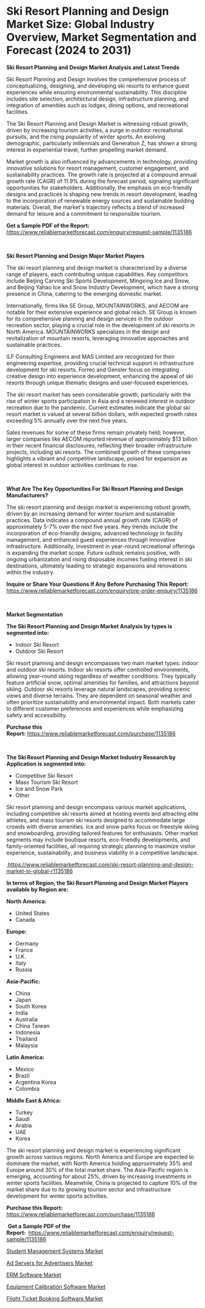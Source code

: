 <p><h1>Ski Resort Planning and Design Market Size: Global Industry Overview, Market Segmentation and Forecast (2024 to 2031)</h1></p><p><strong>Ski Resort Planning and Design Market Analysis and Latest Trends</strong></p>
<p><p>Ski Resort Planning and Design involves the comprehensive process of conceptualizing, designing, and developing ski resorts to enhance guest experiences while ensuring environmental sustainability. This discipline includes site selection, architectural design, infrastructure planning, and integration of amenities such as lodges, dining options, and recreational facilities. </p><p>The Ski Resort Planning and Design Market is witnessing robust growth, driven by increasing tourism activities, a surge in outdoor recreational pursuits, and the rising popularity of winter sports. An evolving demographic, particularly millennials and Generation Z, has shown a strong interest in experiential travel, further propelling market demand. </p><p>Market growth is also influenced by advancements in technology, providing innovative solutions for resort management, customer engagement, and sustainability practices. The growth rate is projected at a compound annual growth rate (CAGR) of 11.9% during the forecast period, signaling significant opportunities for stakeholders. Additionally, the emphasis on eco-friendly designs and practices is shaping new trends in resort development, leading to the incorporation of renewable energy sources and sustainable building materials. Overall, the market's trajectory reflects a blend of increased demand for leisure and a commitment to responsible tourism.</p></p>
<p><strong>Get a Sample PDF of the Report:&nbsp;</strong> <a href="https://www.reliablemarketforecast.com/enquiry/request-sample/1135186?utm_campaign=1674&utm_medium=2&utm_source=Github&utm_content=ia&utm_term=20122024&utm_id=ski-resort-planning-and-design">https://www.reliablemarketforecast.com/enquiry/request-sample/1135186</a></p>
<p>&nbsp;</p>
<p><strong>Ski Resort Planning and Design Major Market Players</strong></p>
<p><p>The ski resort planning and design market is characterized by a diverse range of players, each contributing unique capabilities. Key competitors include Beijing Carving Ski Sports Development, Mingxing Ice and Snow, and Beijing Yahao Ice and Snow Industry Development, which have a strong presence in China, catering to the emerging domestic market. </p><p>Internationally, firms like SE Group, MOUNTAINWORKS, and AECOM are notable for their extensive experience and global reach. SE Group is known for its comprehensive planning and design services in the outdoor recreation sector, playing a crucial role in the development of ski resorts in North America. MOUNTAINWORKS specializes in the design and revitalization of mountain resorts, leveraging innovative approaches and sustainable practices.</p><p>ILF Consulting Engineers and MAS Limited are recognized for their engineering expertise, providing crucial technical support in infrastructure development for ski resorts. Forrec and Gensler focus on integrating creative design into experience development, enhancing the appeal of ski resorts through unique thematic designs and user-focused experiences.</p><p>The ski resort market has seen considerable growth, particularly with the rise of winter sports participation in Asia and a renewed interest in outdoor recreation due to the pandemic. Current estimates indicate the global ski resort market is valued at several billion dollars, with expected growth rates exceeding 5% annually over the next five years.</p><p>Sales revenues for some of these firms remain privately held; however, larger companies like AECOM reported revenue of approximately $13 billion in their recent financial disclosures, reflecting their broader infrastructure projects, including ski resorts. The combined growth of these companies highlights a vibrant and competitive landscape, poised for expansion as global interest in outdoor activities continues to rise.</p></p>
<p>&nbsp;</p>
<p><strong>What Are The Key Opportunities For Ski Resort Planning and Design Manufacturers?</strong></p>
<p><p>The ski resort planning and design market is experiencing robust growth, driven by an increasing demand for winter tourism and sustainable practices. Data indicates a compound annual growth rate (CAGR) of approximately 5-7% over the next five years. Key trends include the incorporation of eco-friendly designs, advanced technology in facility management, and enhanced guest experiences through innovative infrastructure. Additionally, investment in year-round recreational offerings is expanding the market scope. Future outlook remains positive, with ongoing urbanization and rising disposable incomes fueling interest in ski destinations, ultimately leading to strategic expansions and renovations within the industry.</p></p>
<p><strong>Inquire or Share Your Questions If Any Before Purchasing This Report:</strong> <a href="https://www.reliablemarketforecast.com/enquiry/pre-order-enquiry/1135186?utm_campaign=1674&utm_medium=2&utm_source=Github&utm_content=ia&utm_term=20122024&utm_id=ski-resort-planning-and-design">https://www.reliablemarketforecast.com/enquiry/pre-order-enquiry/1135186</a></p>
<p>&nbsp;</p>
<p><strong>Market Segmentation</strong></p>
<p><strong>The Ski Resort Planning and Design Market Analysis by types is segmented into:</strong></p>
<p><ul><li>Indoor Ski Resort</li><li>Outdoor Ski Resort</li></ul></p>
<p><p>Ski resort planning and design encompasses two main market types: indoor and outdoor ski resorts. Indoor ski resorts offer controlled environments, allowing year-round skiing regardless of weather conditions. They typically feature artificial snow, optimal amenities for families, and attractions beyond skiing. Outdoor ski resorts leverage natural landscapes, providing scenic views and diverse terrains. They are dependent on seasonal weather and often prioritize sustainability and environmental impact. Both markets cater to different customer preferences and experiences while emphasizing safety and accessibility.</p></p>
<p><strong>Purchase this Report:&nbsp;</strong><a href="https://www.reliablemarketforecast.com/purchase/1135186?utm_campaign=1674&utm_medium=2&utm_source=Github&utm_content=ia&utm_term=20122024&utm_id=ski-resort-planning-and-design">https://www.reliablemarketforecast.com/purchase/1135186</a></p>
<p>&nbsp;</p>
<p><strong>The Ski Resort Planning and Design Market Industry Research by Application is segmented into:</strong></p>
<p><ul><li>Competitive Ski Resort</li><li>Mass Tourism Ski Resort</li><li>Ice and Snow Park</li><li>Other</li></ul></p>
<p><p>Ski resort planning and design encompass various market applications, including competitive ski resorts aimed at hosting events and attracting elite athletes, and mass tourism ski resorts designed to accommodate large crowds with diverse amenities. Ice and snow parks focus on freestyle skiing and snowboarding, providing tailored features for enthusiasts. Other market segments may include boutique resorts, eco-friendly developments, and family-oriented facilities, all requiring strategic planning to maximize visitor experience, sustainability, and business viability in a competitive landscape.</p></p>
<p><a href="https://www.reliablemarketforecast.com/ski-resort-planning-and-design-market-in-global-r1135186?utm_campaign=1674&utm_medium=2&utm_source=Github&utm_content=ia&utm_term=20122024&utm_id=ski-resort-planning-and-design">&nbsp;https://www.reliablemarketforecast.com/ski-resort-planning-and-design-market-in-global-r1135186</a></p>
<p><strong>In terms of Region, the Ski Resort Planning and Design Market Players available by Region are:</strong></p>
<p>
    <p> <strong> North America: </strong>
        <ul>
            <li>United States</li>
            <li>Canada</li>
        </ul>
        </p> 
    <p> <strong> Europe: </strong>
        <ul>
            <li>Germany</li>
            <li>France</li>
            <li>U.K.</li>
            <li>Italy</li>
            <li>Russia</li>
        </ul>
        </p> 
    <p> <strong> Asia-Pacific: </strong>
        <ul>
            <li>China</li>
            <li>Japan</li>
            <li>South Korea</li>
            <li>India</li>
            <li>Australia</li>
            <li>China Taiwan</li>
            <li>Indonesia</li>
            <li>Thailand</li>
            <li>Malaysia</li>
        </ul>
        </p> 
    <p> <strong> Latin America: </strong>
        <ul>
            <li>Mexico</li>
            <li>Brazil</li>
            <li>Argentina Korea</li>
            <li>Colombia</li>
        </ul>
        </p> 
    <p> <strong> Middle East & Africa: </strong>
        <ul>
            <li>Turkey</li>
            <li>Saudi</li>
            <li>Arabia</li>
            <li>UAE</li>
            <li>Korea</li>
        </ul>
    </p>
    </p>
<p><p>The ski resort planning and design market is experiencing significant growth across various regions. North America and Europe are expected to dominate the market, with North America holding approximately 35% and Europe around 30% of the total market share. The Asia-Pacific region is emerging, accounting for about 25%, driven by increasing investments in winter sports facilities. Meanwhile, China is projected to capture 10% of the market share due to its growing tourism sector and infrastructure development for winter sports activities.</p></p>
<p><strong>Purchase this Report: </strong><a href="https://www.reliablemarketforecast.com/purchase/1135186?utm_campaign=1674&utm_medium=2&utm_source=Github&utm_content=ia&utm_term=20122024&utm_id=ski-resort-planning-and-design">https://www.reliablemarketforecast.com/purchase/1135186</a></p>
<p>&nbsp;<strong>Get a Sample PDF of the Report:&nbsp;&nbsp;</strong><a href="https://www.reliablemarketforecast.com/enquiry/request-sample/1135186?utm_campaign=1674&utm_medium=2&utm_source=Github&utm_content=ia&utm_term=20122024&utm_id=ski-resort-planning-and-design">https://www.reliablemarketforecast.com/enquiry/request-sample/1135186</a></p>
<p><strong></strong></p>
<p><p><a href="https://www.linkedin.com/pulse/trends-student-management-systems-market-2024-2031-expected-growth-f5vkf?utm_campaign=1674&utm_medium=2&utm_source=Github&utm_content=ia&utm_term=20122024&utm_id=ski-resort-planning-and-design">Student Management Systems Market</a></p><p><a href="https://www.linkedin.com/pulse/latest-market-analysis-shows-ad-servers-advertisers-poised-grow-q7jge?utm_campaign=1674&utm_medium=2&utm_source=Github&utm_content=ia&utm_term=20122024&utm_id=ski-resort-planning-and-design">Ad Servers for Advertisers Market</a></p><p><a href="https://www.linkedin.com/pulse/latest-erm-software-market-report-size-share-revenue-analysis-hw8qe?utm_campaign=1674&utm_medium=2&utm_source=Github&utm_content=ia&utm_term=20122024&utm_id=ski-resort-planning-and-design">ERM Software Market</a></p><p><a href="https://www.linkedin.com/pulse/detailed-examination-equipment-calibration-software-market-75que?utm_campaign=1674&utm_medium=2&utm_source=Github&utm_content=ia&utm_term=20122024&utm_id=ski-resort-planning-and-design">Equipment Calibration Software Market</a></p><p><a href="https://www.linkedin.com/pulse/flight-ticket-booking-software-market-size-share-growth-analysis-ejtcf?utm_campaign=1674&utm_medium=2&utm_source=Github&utm_content=ia&utm_term=20122024&utm_id=ski-resort-planning-and-design">Flight Ticket Booking Software Market</a></p></p>